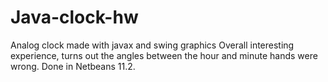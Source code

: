 # Java-clock-hw
Analog clock made with javax and swing graphics
Overall interesting experience, turns out the angles 
between the hour and minute hands were wrong.
Done in Netbeans 11.2.
